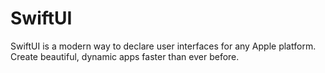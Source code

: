# SwiftUI
SwiftUI is a modern way to declare user interfaces for any Apple platform. Create beautiful, dynamic apps faster than ever before.
